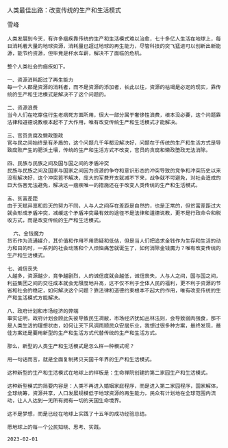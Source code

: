 人类最佳出路：改变传统的生产和生活模式

雪峰

    人类发展到今天，有许多痼疾靠传统的生产和生活模式难以治愈，七十多亿人生活在地球上，每日消耗着大量的地球资源，消耗量已超过地球的再生能力，尽管科技的突飞猛进可以创新出新能源，能节约资源，但毕竟是杯水车薪，解决不了面临的危机。

    整个人类社会的痼疾如下。

    一、资源消耗超过了再生能力
    每一个人都是资源的消耗者，而不是资源的添加者，长此以往，资源的枯竭是必定的现实，靠传统的生产和生活模式是解决不了这个问题的。

    二、资源浪费
    当今人们在吃穿住行生老病死方面所用，很大一部分属于奢侈性浪费，根本没必要，这个问题靠法律和道德说教根本起不了大作用，唯有改变传统生产和生活模式才能解决。

    三、官员贪腐及懒政堕政
    官与民之间始终是有矛盾的，这个问题几千年都没解决好，问题在于传统的生产和生活方式是导致腐败产生的肥沃土壤，传统的生产和生活方式不改变，官员的贪腐和懒政堕政无法消除。

    四、民族与民族之间及国与国之间的矛盾冲突
    民族与民族之间及国家与国家之间因为资源的争夺和意识形态的冲突导致的竞争和冲突历史以来没有解决好，这个冲突若不解决，庞大的军费开支就减不下来，战争就不可避免，对社会造成的巨大伤害无法避免，解决这一痼疾唯一的措施还在于改变人类传统的生产和生活模式。

    五、贫富差距
    由于天赋异禀和后天的努力不同，人与人之间存在差距是自然的，也是正常的，但贫富差距过大就会形成矛盾冲突，减缓这个矛盾冲突最有效的途径不是法律和道德说教，更不是行政命令和税收方式，而是改变传统的生产和生活模式。

      六、金钱魔力
    货币作为流通媒介，其价值和作用不用质疑和低估，但是当人们把追求金钱作为生存和生活的动力和目的时，一系列的社会动荡和个人烦恼痛苦就诞生了，如何消除金钱魔力？唯有改变传统的生产和生活模式。

    七、诚信丧失
    人越多，资源越少，竞争越剧烈，人的诚信度就会越低，诚信丧失，人与人之间，国与国之间，利益集团之间的交往成本就会无限度地升高，这不仅不利于全体人民的福利，更不利于资源的节省和社会的稳定，如何解决这个问题？靠法律和道德约束根本不起大的作用，唯有改变传统的生产和生活模式方能解决。

    八、政府计划和市场经济的弊端
    事实证明，政府计划会顾此失彼导致民生凋敝，市场经济犹如丛林法则，会导致弱肉强食，那不是人类生活的理想状态，如何让天下风调雨顺民众安居乐业，我想过很多种方案，最终发现，最佳方案还是要用新型的生产和生活方式代替传统的生产和生活方式。

    那么，新型的人类生产和生活模式是怎么样一种模式呢？

    用一句话而言，就是全面复制拷贝天国千年界的生产和生活模式。

    这种新型的生产和生活模式在地球上的样板是：生命禅院创建的第二家园生产和生活模式。

    这种新型模式的简要内容是：人类不再进入婚姻家庭程序，而是进入第二家园程序，国家解体，全球统筹，资源共享，人口发展规模低于地球资源的再生能力，民众有计划地在全球范围内流动，让人人达到一无所有拥有一切的天国生命境界。

    这不是梦想，而是已经在地球上实践了十五年的成功经验总结。

    愿地球上的每一个公民知晓、思考、实践。

    2023-02-01